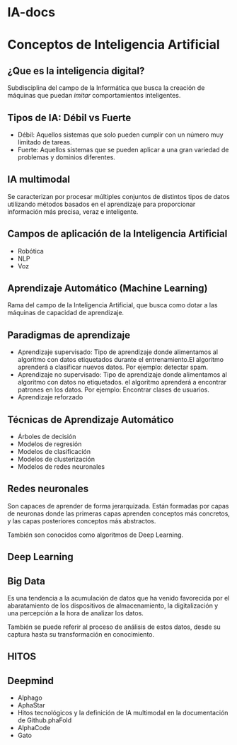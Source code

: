 # IA-docs
# Conceptos de Inteligencia Artificial

## ¿Que es la inteligencia digital?

Subdisciplina del campo de la Informática que busca la creación de máquinas que puedan *imitar* comportamientos inteligentes.

## Tipos de IA: Débil vs Fuerte

* Débil: Aquellos sistemas que solo pueden cumplir con un número muy limitado de tareas.
* Fuerte: Aquellos sistemas que se pueden aplicar a una gran variedad de problemas y dominios diferentes.

## IA multimodal 

Se caracterizan por procesar múltiples conjuntos de distintos tipos de datos utilizando métodos basados en el aprendizaje para proporcionar información más precisa, veraz e inteligente.

## Campos de aplicación de la Inteligencia Artificial

* Robótica
* NLP
* Voz

## Aprendizaje Automático (Machine Learning)

Rama del campo de la Inteligencia Artificial, que busca como dotar a las máquinas de capacidad de aprendizaje.

## Paradigmas de aprendizaje

* Aprendizaje supervisado: Tipo de aprendizaje donde alimentamos al algoritmo con datos etiquetados durante el entrenamiento.El algoritmo aprenderá a clasificar nuevos datos. Por ejemplo: detectar spam.
* Aprendizaje no supervisado: Tipo de aprendizaje donde alimentamos al algoritmo con datos no etiquetados. el algoritmo aprenderá a encontrar patrones en los datos. Por ejemplo: Encontrar clases de usuarios.
* Aprendizaje reforzado

## Técnicas de Aprendizaje Automático

* Árboles de decisión
* Modelos de regresión
* Modelos de clasificación
* Modelos de clusterización
* Modelos de redes neuronales

## Redes neuronales
 
 Son capaces de aprender de forma jerarquizada. Están formadas por capas de neuronas donde las primeras capas aprenden conceptos más concretos, y las capas posteriores conceptos más abstractos.
 
 También son conocidos como algoritmos de Deep Learning.
 
 ## Deep Learning
 
 ## Big Data
 
 Es una tendencia a la acumulación de datos que ha venido favorecida por el abaratamiento de los dispositivos de almacenamiento, la digitalización y una percepción a la hora de analizar los datos.
 
 También se puede referir al proceso de análisis de estos datos, desde su captura hasta su transformación en conocimiento.

## HITOS

## Deepmind
* Alphago
* AphaStar
* Hitos tecnológicos y la definición de IA multimodal en la documentación de Github.phaFold
* AlphaCode 
* Gato

 